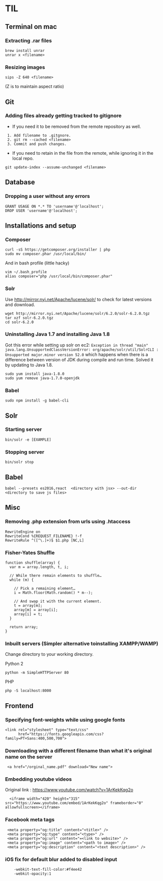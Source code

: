 # TIL

## Terminal on mac

###  Extracting .rar files
```
brew install unrar
unrar x <filename>
```

### Resizing images
```
sips -Z 640 <filename>
```
(Z is to maintain aspect ratio)

## Git

### Adding files already getting tracked to gitignore

* If you need it to be removed from the remote repository as well.

 ```
  1. Add filename to .gitgnore.
  2. git rm --cached <filename>
  3. Commit and push changes.
  ```
* If you need to retain in the file from the remote, while ignoring it in the local repo.
 
 ```
 git update-index --assume-unchanged <filename>
 ```
 
## Database
 
### Dropping a user without any errors
 ```
 GRANT USAGE ON *.* TO 'username'@'localhost';
 DROP USER 'username'@'localhost';
 ```

## Installations and setup

### Composer

```
curl -sS https://getcomposer.org/installer | php
sudo mv composer.phar /usr/local/bin/
```
And in bash profile (little hacky)
```
vim ~/.bash_profile
alias composer="php /usr/local/bin/composer.phar"
```

### Solr

Use http://mirror.nyi.net/Apache/lucene/solr/ to check for latest versions and download.

```
wget http://mirror.nyi.net/Apache/lucene/solr/6.2.0/solr-6.2.0.tgz
tar xzf solr-6.2.0.tgz
cd solr-6.2.0
```

### Uninstalling Java 1.7 and installing Java 1.8

Got this error while setting up solr on ec2: ``` Exception in thread "main" java.lang.UnsupportedClassVersionError: org/apache/solr/util/SolrCLI : Unsupported major.minor version 52.0 ``` which happens when there is a difference between version of JDK during compile and run time. Solved it by updating to Java 1.8.

```
sudo yum install java-1.8.0
sudo yum remove java-1.7.0-openjdk
```

### Babel
```
sudo npm install -g babel-cli
```

## Solr

### Starting server
```
bin/solr -e [EXAMPLE]
```

### Stopping server

```
bin/solr stop

```
## Babel 
```
babel --presets es2016,react  <directory with jsx> --out-dir <directory to save js files>
```

## Misc
 
### Removing .php extension from urls using .htaccess
```
RewriteEngine on
RewriteCond %{REQUEST_FILENAME} !-f
RewriteRule ^([^\.]+)$ $1.php [NC,L]
```

### Fisher-Yates Shuffle
```
function shuffle(array) {
  var m = array.length, t, i;

  // While there remain elements to shuffle…
  while (m) {

    // Pick a remaining element…
    i = Math.floor(Math.random() * m--);

    // And swap it with the current element.
    t = array[m];
    array[m] = array[i];
    array[i] = t;
  }

  return array;
}
```

### Inbuilt servers (Simpler alternative toinstalling XAMPP/WAMP)
Change directory to your working directory.

Python 2
```
python -m SimpleHTTPServer 80
```
PHP
```
php -S localhost:8000
```


## Frontend
### Specifying font-weights while using google fonts

```
<link rel="stylesheet" type="text/css"
      href="https://fonts.googleapis.com/css?family=PT+Sans:400,500,700">
```

### Downloading with a different filename than what it's original name on the server
```
 <a href="/orginal_name.pdf" download="New name">
```

### Embedding youtube videos
Original link : https://www.youtube.com/watch?v=1ArKekKqg2o
```
  <iframe width="420" height="315" src="https://www.youtube.com/embed/1ArKekKqg2o" frameborder="0" allowfullscreen></iframe>
```
### Facebook meta tags

```
 <meta property="og:title" content="<title>" />
 <meta property="og:type" content="<type>" />
 <meta property="og:url" content="=<link to website>" />
 <meta property="og:image" content="<path to image>" />
 <meta property="og:description" content="<text description>" />
```
### iOS fix for default blur added to disabled input
```
    -webkit-text-fill-color:#f4ee42
    -webkit-opacity:1
```


